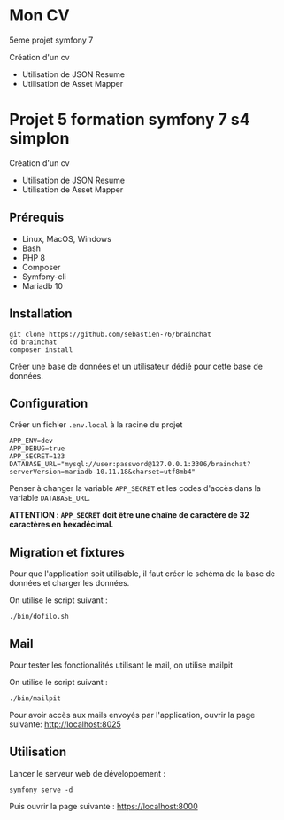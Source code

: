 # Mon CV

5eme projet symfony 7

Création d'un cv

- Utilisation de JSON Resume
- Utilisation de Asset Mapper

# Projet 5 formation symfony 7 s4 simplon

Création d'un cv

- Utilisation de JSON Resume
- Utilisation de Asset Mapper

## Prérequis

- Linux, MacOS, Windows
- Bash
- PHP 8
- Composer
- Symfony-cli
- Mariadb 10

## Installation

```
git clone https://github.com/sebastien-76/brainchat
cd brainchat
composer install

```
Créer une base de données et un utilisateur dédié pour cette base de données.

## Configuration

Créer un fichier `.env.local` à la racine du projet

```
APP_ENV=dev
APP_DEBUG=true
APP_SECRET=123
DATABASE_URL="mysql://user:password@127.0.0.1:3306/brainchat?serverVersion=mariadb-10.11.18&charset=utf8mb4"
```

Penser  à changer la variable `APP_SECRET` et les codes d'accès dans la variable `DATABASE_URL`.

**ATTENTION : `APP_SECRET` doit être une chaîne de caractère de 32 caractères en hexadécimal.**

## Migration et fixtures

Pour que l'application soit utilisable, il faut créer le schéma de la base de données et charger les données.

On utilise le script suivant :

```
./bin/dofilo.sh
```

## Mail
Pour tester les fonctionalités utilisant le mail, on utilise mailpit

On utilise le script suivant :

```
./bin/mailpit
```

Pour avoir accès aux mails envoyés par l'application, ouvrir la page suivante: [http://localhost:8025](http://localhost:8025)


## Utilisation
Lancer le serveur web de développement :

```
symfony serve -d
```

Puis ouvrir la page suivante : [https://localhost:8000](https://localhost:8000)